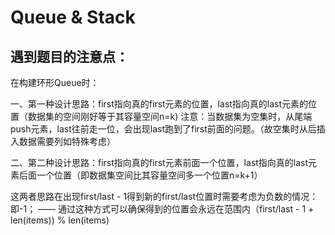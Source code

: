 # Queue & Stack



## 遇到题目的注意点：
在构建环形Queue时： 

一、第一种设计思路：first指向真的first元素的位置，last指向真的last元素的位置（数据集的空间刚好等于其容量空间n=k)
注意：当数据集为空集时，从尾端push元素，last往前走一位，会出现last跑到了first前面的问题。（故空集时从后插入数据需要列如特殊考虑）

二、第二种设计思路：first指向真的first元素前面一个位置，last指向真的last元素后面一个位置（即数据集空间比其容量空间多一个位置n=k+1）

这两者思路在出现first/last - 1得到新的first/last位置时需要考虑为负数的情况：即-1；
—— 通过这种方式可以确保得到的位置会永远在范围内（first/last - 1 + len(items)) % len(items)
